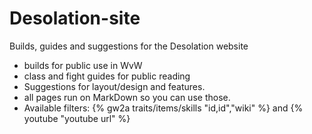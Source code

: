 # Desolation-site
Builds, guides and suggestions for the Desolation website

* builds for public use in WvW
* class and fight guides for public reading
* Suggestions for layout/design and features.
* all pages run on MarkDown so you can use those.
* Available filters: {% gw2a traits/items/skills "id,id","wiki" %} and {% youtube "youtube url" %} 
